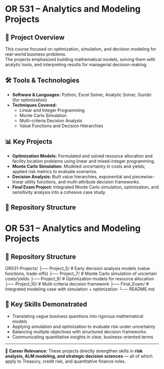 # OR 531 – Analytics and Modeling Projects

## 📌 Project Overview
This course focused on optimization, simulation, and decision modeling for real-world business problems.  
The projects emphasized building mathematical models, solving them with analytic tools, and interpreting results for managerial decision-making.

## 🛠️ Tools & Technologies
- **Software & Languages:** Python, Excel Solver, Analytic Solver, Gurobi (for optimization)  
- **Techniques Covered:**
  - Linear and Integer Programming
  - Monte Carlo Simulation
  - Multi-criteria Decision Analysis
  - Value Functions and Decision Hierarchies

## 📊 Key Projects
- **Optimization Models:** Formulated and solved resource allocation and facility location problems using linear and mixed-integer programming.  
- **Monte Carlo Simulation:** Modeled uncertainty in costs and yields; applied risk metrics to evaluate scenarios.  
- **Decision Analysis:** Built value hierarchies, exponential and piecewise-linear utility functions, and multi-attribute decision frameworks.  
- **Final Exam Project:** Integrated Monte Carlo simulation, optimization, and sensitivity analysis into a cohesive case study.

## 📂 Repository Structure
# OR 531 – Analytics and Modeling Projects

## 📂 Repository Structure

OR531-Projects/
├── Project_5/     # Early decision analysis models (value functions, trade-offs)
├── Project_7/     # Monte Carlo simulation of uncertain costs/yields
├── Project_9/     # Optimization models for resource allocation
├── Project_10/    # Multi-criteria decision framework
├── Final_Exam/    # Integrated modeling case with simulation + optimization
└── README.md



## 🧠 Key Skills Demonstrated
- Translating vague business questions into rigorous mathematical models  
- Applying simulation and optimization to evaluate risk under uncertainty  
- Balancing multiple objectives with structured decision frameworks  
- Communicating quantitative insights in clear, business-oriented terms  

---

📌 **Career Relevance:** These projects directly strengthen skills in **risk analysis, ALM modeling, and strategic decision sciences** — all of which apply to Treasury, credit risk, and quantitative finance roles.
